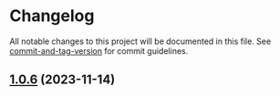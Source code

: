 # Changelog

All notable changes to this project will be documented in this file. See [commit-and-tag-version](https://github.com/absolute-version/commit-and-tag-version) for commit guidelines.

## [1.0.6](https://github.com/aliothor/cesium-martini/compare/v1.0.7...v1.0.6) (2023-11-14)

